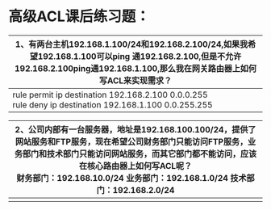 # 高级ACL课后练习题：







| 1、有两台主机192.168.1.100/24和192.168.2.100/24,如果我希望192.168.1.100可以ping 通192.168.2.100,但是不允许192.168.2.100ping通192.168.1.100,那么我在网关路由器上如何写ACL来实现需求？ |
| ------------------------------------------------------------ |
| rule permit ip destination 192.168.2.100 0.0.0.255 <br />rule deny ip destination 192.168.1.100 0.0.255.255 |

| 2、公司内部有一台服务器，地址是192.168.100.100/24，提供了网站服务和FTP服务，现在希望公司财务部门只能访问FTP服务，业务部门和技术部门只能访问网站服务，而其它部门都不能访问，应该在核心路由器上如何写ACL呢？<br />财务部门：192.168.10.0/24 业务部门：192.168.1.0/24 技术部门：192.168.2.0/24 |
| ------------------------------------------------------------ |
|                                                              |